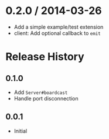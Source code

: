
0.2.0 / 2014-03-26
==================

 * Add a simple example/test extension
 * client: Add optional callback to `emit`

# Release History

## 0.1.0

  * Add `Server#boardcast`
  * Handle port disconnection

## 0.0.1

  * Initial
